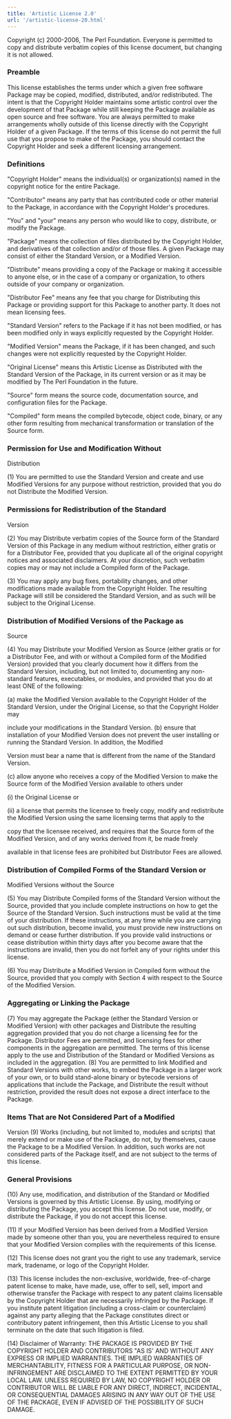 ```yaml
---
title: 'Artistic License 2.0'
url: '/artistic-license-20.html'
---
```


Copyright (c) 2000-2006, The Perl Foundation.
Everyone
is permitted to copy and distribute verbatim copies of this
license document, but changing it is not allowed.

### Preamble

This license establishes the terms under which
a given free software Package may be copied, modified,
distributed, and/or redistributed. The intent is that the
Copyright Holder maintains some artistic control over the
development of that Package while still keeping the Package
available as open source and free software.
You are
always permitted to make arrangements wholly outside of this
license directly with the Copyright Holder of a given
Package. If the terms of this license do not permit the full
use that you propose to make of the Package, you should
contact the Copyright Holder and seek a different licensing
arrangement.

### Definitions

"Copyright Holder" means the individual(s) or
organization(s) named in the copyright notice for the entire
Package.

"Contributor" means any party that has
contributed code or other material to the Package, in
accordance with the Copyright Holder's procedures.

"You"
and "your" means any person who would like to copy,
distribute, or modify the Package.

"Package"
means the collection of files distributed by the Copyright
Holder, and derivatives of that collection and/or of those
files. A given Package may consist of either the Standard
Version, or a Modified Version.

"Distribute"
means providing a copy of the Package or making it
accessible to anyone else, or in the case of a company or
organization, to others outside of your company or
organization.

"Distributor Fee" means any fee
that you charge for Distributing this Package or providing
support for this Package to another party. It does not mean
licensing fees.

"Standard Version" refers to the
Package if it has not been modified, or has been modified
only in ways explicitly requested by the Copyright
Holder.

"Modified Version" means the Package, if
it has been changed, and such changes were not explicitly
requested by the Copyright Holder.

"Original
License" means this Artistic License as Distributed with the
Standard Version of the Package, in its current version or
as it may be modified by The Perl Foundation in the
future.

"Source" form means the source code,
documentation source, and configuration files for the
Package.

"Compiled" form means the compiled
bytecode, object code, binary, or any other form resulting
from mechanical transformation or translation of the Source
form.

### Permission for Use and Modification Without

Distribution

(1) You are permitted to use the Standard
Version and create and use Modified Versions for any purpose
without restriction, provided that you do not Distribute the
Modified Version.

### Permissions for Redistribution of the Standard

Version

(2) You may Distribute verbatim copies of the
Source form of the Standard Version of this Package in any
medium without restriction, either gratis or for a
Distributor Fee, provided that you duplicate all of the
original copyright notices and associated disclaimers. At
your discretion, such verbatim copies may or may not include
a Compiled form of the Package.

(3) You may
apply any bug fixes, portability changes, and other
modifications made available from the Copyright Holder. The
resulting Package will still be considered the Standard
Version, and as such will be subject to the Original
License.

### Distribution of Modified Versions of the Package as

Source

(4) You may Distribute your Modified Version as
Source (either gratis or for a Distributor Fee, and with or
without a Compiled form of the Modified Version) provided
that you clearly document how it differs from the Standard
Version, including, but not limited to, documenting any
non-standard features, executables, or modules, and provided
that you do at least ONE of the following:

(a) make the Modified Version available to the
Copyright Holder of the Standard Version, under the Original
License, so that the Copyright Holder may

include your modifications in the
Standard Version.
(b) ensure that
installation of your Modified Version does not prevent the
user installing or running the Standard Version. In
addition, the Modified

Version must bear a name that is different
from the name of the Standard Version.

(c) allow anyone who receives a copy of the Modified
Version to make the Source form of the Modified Version
available to others under

(i) the Original License or

(ii) a license that permits the licensee to
freely copy, modify and redistribute the Modified Version
using the same licensing terms that apply to the

copy that
the licensee received, and requires that the Source form of
the Modified Version, and of any works derived from it, be
made freely

available in that license fees are prohibited
but Distributor Fees are allowed.

### Distribution of Compiled Forms of the Standard Version or

Modified Versions without the Source

(5) You may Distribute Compiled forms of the
Standard Version without the Source, provided that you
include complete instructions on how to get the Source of
the Standard Version. Such instructions must be valid at the
time of your distribution. If these instructions, at any
time while you are carrying out such distribution, become
invalid, you must provide new instructions on demand or
cease further distribution. If you provide valid
instructions or cease distribution within thirty days after
you become aware that the instructions are invalid, then you
do not forfeit any of your rights under this license.

(6)
You may Distribute a Modified Version in Compiled form
without the Source, provided that you comply with Section 4
with respect to the Source of the Modified Version.

### Aggregating or Linking the Package

(7) You may aggregate the Package (either the
Standard Version or Modified Version) with other packages
and Distribute the resulting aggregation provided that you
do not charge a licensing fee for the Package. Distributor
Fees are permitted, and licensing fees for other components
in the aggregation are permitted. The terms of this license
apply to the use and Distribution of the Standard or
Modified Versions as included in the aggregation.
(8)
You are permitted to link Modified and Standard Versions
with other works, to embed the Package in a larger work of
your own, or to build stand-alone binary or bytecode
versions of applications that include the Package, and
Distribute the result without restriction, provided the
result does not expose a direct interface to the Package.

### Items That are Not Considered Part of a Modified

Version
(9) Works (including, but not limited to, modules and
scripts) that merely extend or make use of the Package, do
not, by themselves, cause the Package to be a Modified
Version. In addition, such works are not considered parts of
the Package itself, and are not subject to the terms of this
license.

### General Provisions

(10) Any use, modification, and distribution of the
Standard or Modified Versions is governed by this Artistic
License. By using, modifying or distributing the Package,
you accept this license. Do not use, modify, or distribute
the Package, if you do not accept this license.

(11)
If your Modified Version has been derived from a Modified
Version made by someone other than you, you are nevertheless
required to ensure that your Modified Version complies with
the requirements of this license.

(12) This
license does not grant you the right to use any trademark,
service mark, tradename, or logo of the Copyright Holder.

(13)
This license includes the non-exclusive, worldwide,
free-of-charge patent license to make, have made, use, offer
to sell, sell, import and otherwise transfer the Package
with respect to any patent claims licensable by the
Copyright Holder that are necessarily infringed by the
Package. If you institute patent litigation (including a
cross-claim or counterclaim) against any party alleging that
the Package constitutes direct or contributory patent
infringement, then this Artistic License to you shall
terminate on the date that such litigation is filed.

(14)
Disclaimer of Warranty: THE PACKAGE IS PROVIDED BY THE
COPYRIGHT HOLDER AND CONTRIBUTORS "AS IS' AND WITHOUT ANY
EXPRESS OR IMPLIED WARRANTIES. THE IMPLIED WARRANTIES OF
MERCHANTABILITY, FITNESS FOR A PARTICULAR PURPOSE, OR
NON-INFRINGEMENT ARE DISCLAIMED TO THE EXTENT PERMITTED BY
YOUR LOCAL LAW. UNLESS REQUIRED BY LAW, NO COPYRIGHT HOLDER
OR CONTRIBUTOR WILL BE LIABLE FOR ANY DIRECT, INDIRECT,
INCIDENTAL, OR CONSEQUENTIAL DAMAGES ARISING IN ANY WAY OUT
OF THE USE OF THE PACKAGE, EVEN IF ADVISED OF THE
POSSIBILITY OF SUCH DAMAGE.
